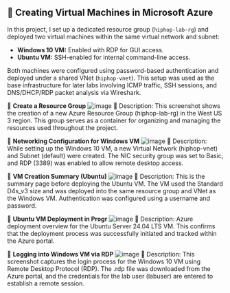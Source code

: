 ## 🧱 Creating Virtual Machines in Microsoft Azure

In this project, I set up a dedicated resource group (`hiphop-lab-rg`) and deployed two virtual machines within the same virtual network and subnet:

- **Windows 10 VM:** Enabled with RDP for GUI access.
- **Ubuntu VM:** SSH-enabled for internal command-line access.

Both machines were configured using password-based authentication and deployed under a shared VNet (`hiphop-vnet`). This setup was used as the base infrastructure for later labs involving ICMP traffic, SSH sessions, and DNS/DHCP/RDP packet analysis via Wireshark.

📸 **Create a Resource Group**
![image](https://github.com/user-attachments/assets/226a55ac-cd43-4933-bbf9-e31da5b226ba)
📝 Description:
This screenshot shows the creation of a new Azure Resource Group (hiphop-lab-rg) in the West US 3 region. This group serves as a container for organizing and managing the resources used throughout the project.


📸 **Networking Configuration for Windows VM**
![image](https://github.com/user-attachments/assets/c87f00a9-793d-41f5-a47e-a2d00c1ec301)
📝 Description:
While setting up the Windows 10 VM, a new Virtual Network (hiphop-vnet) and Subnet (default) were created. The NIC security group was set to Basic, and RDP (3389) was enabled to allow remote desktop access.


📸 **VM Creation Summary (Ubuntu)**
![image](https://github.com/user-attachments/assets/c282de86-1abe-4d4d-bb6b-5950ba6631e8)
📝 Description:
This is the summary page before deploying the Ubuntu VM. The VM used the Standard D4s_v3 size and was deployed into the same resource group and VNet as the Windows VM. Authentication was configured using a username and password.


📸 **Ubuntu VM Deployment in Progr**
![image](https://github.com/user-attachments/assets/03055bf0-8bb3-4e78-98a8-cb8284ef8e35)
📝 Description:
Azure deployment overview for the Ubuntu Server 24.04 LTS VM. This confirms that the deployment process was successfully initiated and tracked within the Azure portal.


📸 **Logging into Windows VM via RDP**
![image](https://github.com/user-attachments/assets/ad4db72d-8a0b-45b8-8917-7182d07e8c39)
📝 Description:
This screenshot captures the login process for the Windows 10 VM using Remote Desktop Protocol (RDP). The .rdp file was downloaded from the Azure portal, and the credentials for the lab user (labuser) are entered to establish a remote session. 
